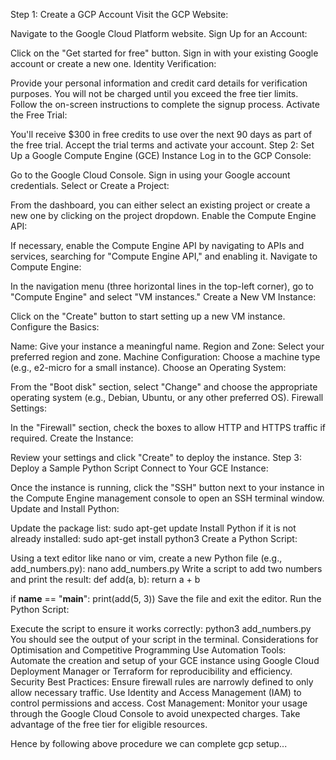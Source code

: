 Step 1: Create a GCP Account
Visit the GCP Website:

Navigate to the Google Cloud Platform website.
Sign Up for an Account:

Click on the "Get started for free" button.
Sign in with your existing Google account or create a new one.
Identity Verification:

Provide your personal information and credit card details for verification purposes. You will not be charged until you exceed the free tier limits.
Follow the on-screen instructions to complete the signup process.
Activate the Free Trial:

You'll receive $300 in free credits to use over the next 90 days as part of the free trial. Accept the trial terms and activate your account.
Step 2: Set Up a Google Compute Engine (GCE) Instance
Log in to the GCP Console:

Go to the Google Cloud Console.
Sign in using your Google account credentials.
Select or Create a Project:

From the dashboard, you can either select an existing project or create a new one by clicking on the project dropdown.
Enable the Compute Engine API:

If necessary, enable the Compute Engine API by navigating to APIs and services, searching for "Compute Engine API," and enabling it.
Navigate to Compute Engine:

In the navigation menu (three horizontal lines in the top-left corner), go to "Compute Engine" and select "VM instances."
Create a New VM Instance:

Click on the "Create" button to start setting up a new VM instance.
Configure the Basics:

Name: Give your instance a meaningful name.
Region and Zone: Select your preferred region and zone.
Machine Configuration: Choose a machine type (e.g., e2-micro for a small instance).
Choose an Operating System:

From the "Boot disk" section, select "Change" and choose the appropriate operating system (e.g., Debian, Ubuntu, or any other preferred OS).
Firewall Settings:

In the "Firewall" section, check the boxes to allow HTTP and HTTPS traffic if required.
Create the Instance:

Review your settings and click "Create" to deploy the instance.
Step 3: Deploy a Sample Python Script
Connect to Your GCE Instance:

Once the instance is running, click the "SSH" button next to your instance in the Compute Engine management console to open an SSH terminal window.
Update and Install Python:

Update the package list:
sudo apt-get update
Install Python if it is not already installed:
sudo apt-get install python3
Create a Python Script:

Using a text editor like nano or vim, create a new Python file (e.g., add_numbers.py):
nano add_numbers.py
Write a script to add two numbers and print the result:
def add(a, b):
    return a + b

if __name__ == "__main__":
    print(add(5, 3))
Save the file and exit the editor.
Run the Python Script:

Execute the script to ensure it works correctly:
python3 add_numbers.py
You should see the output of your script in the terminal.
Considerations for Optimisation and Competitive Programming
Use Automation Tools:
Automate the creation and setup of your GCE instance using Google Cloud Deployment Manager or Terraform for reproducibility and efficiency.
Security Best Practices:
Ensure firewall rules are narrowly defined to only allow necessary traffic.
Use Identity and Access Management (IAM) to control permissions and access.
Cost Management:
Monitor your usage through the Google Cloud Console to avoid unexpected charges.
Take advantage of the free tier for eligible resources.

Hence by following above procedure we can complete gcp setup...